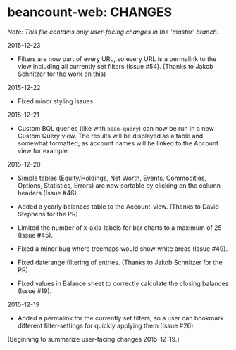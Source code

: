 # beancount-web: CHANGES

*Note: This file contains only user-facing changes in the 'master' branch.*

2015-12-23

  - Filters are now part of every URL, so every URL is a permalink to the
    view including all currently set filters (Issue #54). (Thanks to Jakob
    Schnitzer for the work on this)

2015-12-22

  - Fixed minor styling issues.

2015-12-21

  - Custom BQL queries (like with `bean-query`) can now be run in a new
    Custom Query view. The results will be displayed as a table and somewhat
    formatted, as account names will be linked to the Account view for example.

2015-12-20

  - Simple tables (Equity/Holdings, Net Worth, Events, Commodities, Options,
    Statistics, Errors) are now sortable by clicking on the column headers
    (Issue #46).

  - Added a yearly balances table to the Account-view. (Thanks to David
    Stephens for the PR)

  - Limited the number of x-axis-labels for bar charts to a maximum of 25
    (Issue #45).

  - Fixed a minor bug where treemaps would show white areas (Issue #49).

  - Fixed daterange filtering of entries. (Thanks to Jakob Schnitzer for the PR)

  - Fixed values in Balance sheet to correctly calculate the closing balances
    (Issue #19).

2015-12-19

  - Added a permalink for the currently set filters, so a user can bookmark
    different filter-settings for quickly applying them (Issue #26).

(Beginning to summarize user-facing changes 2015-12-19.)
